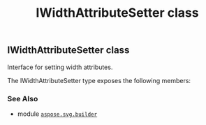 ﻿---
title: IWidthAttributeSetter class
second_title: Aspose.SVG for Python via .NET API References
description: 
type: docs
weight: 460
url: /python-net/aspose.svg.builder/iwidthattributesetter/
is_root: false
---

## IWidthAttributeSetter class

Interface for setting width attributes.



The IWidthAttributeSetter type exposes the following members:


### See Also
* module [`aspose.svg.builder`](..)
